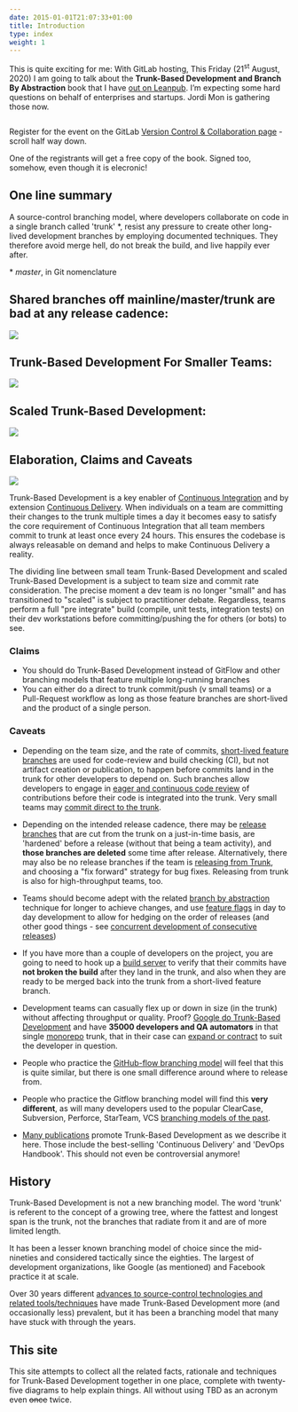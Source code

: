 ```yaml
---
date: 2015-01-01T21:07:33+01:00
title: Introduction
type: index
weight: 1
---
```


<!-- print <h1 style="color: white; padding: 32px 20px 72px; background-image:url(/images/LogoSlim.png); background-repeat: no-repeat; background-size: 100% auto"><span style="background-color: #5677fc">Introduction</span></h1> print -->

<p>This is quite exciting for me: With GitLab hosting, This Friday (21<sup>st</sup> August, 2020) I am going to talk about the <strong>Trunk-Based Development and Branch By Abstraction</strong> book that I have <a href="https://leanpub.com/trunk-based-development">out on Leanpub</a>. I’m expecting some hard questions on behalf of enterprises and startups. Jordi Mon is gathering those now.</p>

<p><img src="https://about.gitlab.com/images/solutions/version-control-collaboration/Trunk-based-development-interview.png" alt="" /></p>

<p>Register for the event on the GitLab <a href="https://about.gitlab.com/solutions/version-control/">Version Control &amp; Collaboration page</a> - scroll half way down.</p>

<p>One of the registrants will get a free copy of the book. Signed too, somehow, even though it is elecronic!</p>


## One line summary

A source-control branching model, where developers collaborate on code in a single branch called 'trunk' *,
resist any pressure to create other long-lived development branches by employing documented techniques. They
therefore avoid merge hell, do not break the build, and live happily ever after.

 &ast; *master*, in Git nomenclature

## Shared branches off mainline/master/trunk are bad at any release cadence:

![](trunk1a.png)

## Trunk-Based Development For Smaller Teams:

![](trunk1b.png)

## Scaled Trunk-Based Development:

![](trunk1c.png)

## Elaboration, Claims and Caveats

![](ix_key.png)

Trunk-Based Development is a key enabler of [Continuous Integration](/continuous-integration/) and by extension
[Continuous Delivery](/continuous-delivery/). When individuals on a team are committing their changes to the trunk
multiple times a day it becomes easy to satisfy the core requirement of Continuous Integration that all team
members commit to trunk at least once every 24 hours. This ensures the codebase is always releasable on demand
and helps to make Continuous Delivery a reality.

The dividing line between small team Trunk-Based Development and scaled Trunk-Based Development is a subject to team size and commit rate consideration. The precise moment a dev team is no longer "small" and has transitioned to "scaled" is subject to practitioner debate.  Regardless, teams perform a full "pre integrate" build (compile, unit tests, integration tests) on their dev workstations before committing/pushing the for others (or bots) to see.

### Claims

- You should do Trunk-Based Development instead of GitFlow and other branching models that feature multiple long-running branches
- You can either do a direct to trunk commit/push (v small teams) or a Pull-Request workflow as long as those feature branches
  are short-lived and the product of a single person.

### Caveats

- Depending on the team size, and the rate of commits,
  [short-lived feature branches](/short-lived-feature-branches/) are used for
  code-review and build checking (CI), but not artifact creation or publication, to happen before commits land in the trunk for other developers to depend on.
  Such branches allow developers to engage in [eager and continuous code review](/continuous-review/) of contributions
  before their code is integrated into the trunk. Very small teams may [commit direct to the trunk](/committing-straight-to-the-trunk/).

- Depending on the intended release cadence, there may be [release branches](/branch-for-release/) that are cut from the trunk on
  a just-in-time basis, are 'hardened' before a release (without that being a team activity), and **those branches are deleted** some time after release. Alternatively, there
  may also be no release branches if the team is [releasing from Trunk](/release-from-trunk/), and choosing a "fix
  forward" strategy for bug fixes. Releasing from trunk is also for high-throughput teams, too.

- Teams should become adept with the related [branch by abstraction](/branch-by-abstraction/) technique for longer
  to achieve changes, and use [feature flags](/feature-flags/) in day to day development to allow for hedging on
  the order of releases (and other good things - see [concurrent development of consecutive releases](/concurrent-development-of-consecutive-releases/))

- If you have more than a couple of developers on the project, you are going to need to hook up a
  [build server](/continuous-integration/) to verify that their commits have **not broken the build**
  after they land in the trunk, and also when they are ready to be merged back into the trunk from a
  short-lived feature branch.

- Development teams can casually flex up or down in size (in the trunk) without affecting throughput or quality.
  Proof? [Google do Trunk-Based Development](/game-changers/index.html#google-revealing-their-monorepo-trunk-2016) and
  have **35000 developers and QA automators** in that single [monorepo](/monorepos/) trunk, that in their case can
  [expand or contract](/expanding-contracting-monorepos/) to suit the developer in question.

- People who practice the [GitHub-flow branching model](/alternative-branching-models/index.html#modern-claimed-high-throughput-branching-models) will feel
  that this is quite similar, but there is one small difference around where to release from.

- People who practice the Gitflow branching model will find this **very different**, as will many developers used to
  the popular ClearCase, Subversion, Perforce, StarTeam, VCS [branching models of the past](/alternative-branching-models/index.html#legacy-branching-models).

- [Many publications](/publications/) promote Trunk-Based Development as we describe it here. Those include the best-selling 'Continuous Delivery' and 'DevOps Handbook'. This should not even be controversial anymore!

## History

Trunk-Based Development is not a new branching model. The word 'trunk' is referent to the concept of a growing tree,
where the fattest and longest span is the trunk, not the branches that radiate from it and are of more limited length.

It has been a lesser known branching model of choice since the mid-nineties and considered tactically since the eighties.
The largest of development organizations, like Google (as mentioned) and Facebook practice it at scale.

Over 30 years different [advances to source-control technologies and related tools/techniques](/game-changers/) have made
Trunk-Based Development more (and occasionally less) prevalent, but it has been a branching model that many have stuck
with through the years.

## This site

This site attempts to collect all the related facts, rationale and techniques for Trunk-Based Development together
in one place, complete with twenty-five diagrams to help explain things. All without using TBD as an acronym
even ~~once~~ twice.
